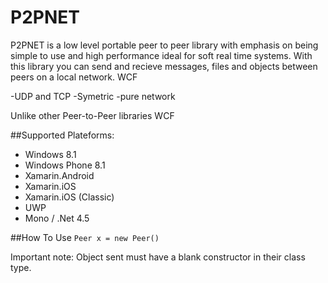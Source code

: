 # P2PNET
P2PNET is a low level portable peer to peer library with emphasis on being simple to use and high performance ideal for soft real time systems. 
With this library you can send and recieve messages, files and objects between peers on a local network.
WCF

-UDP and TCP
-Symetric
-pure network


Unlike other Peer-to-Peer libraries WCF 


##Supported Plateforms:
* Windows 8.1
* Windows Phone 8.1
* Xamarin.Android
* Xamarin.iOS
* Xamarin.iOS (Classic)
* UWP
* Mono / .Net 4.5

##How To Use
```Peer x = new Peer()```


Important note: Object sent must have a blank constructor in their class type.
